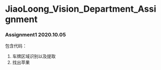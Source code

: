 # JiaoLoong_Vision_Department_Assignment

### Assignment1 2020.10.05
包含代码：</br>
1. 车牌区域识别以及提取</br>
2. 找出苹果</br>
